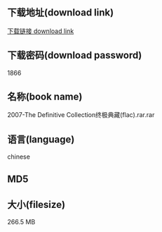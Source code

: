 ## 下载地址(download link)
[下载链接 download link](https://voluble-croquembouche-d321dc.netlify.app/?s=2007-The+Definitive+Collection%E7%BB%88%E6%9E%81%E5%85%B8%E8%97%8F%28flac%29.rar)

## 下载密码(download password)
1866

## 名称(book name)
2007-The Definitive Collection终极典藏(flac).rar.rar

## 语言(language)
chinese

## MD5


## 大小(filesize)
266.5 MB
